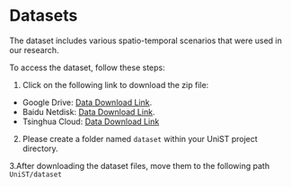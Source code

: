 # Datasets

The dataset includes various spatio-temporal scenarios that were used in our research.

To access the dataset, follow these steps:

1. Click on the following link to download the zip file:

- Google Drive: [Data Download Link]().
- Baidu Netdisk: [Data Download Link]().
- Tsinghua Cloud: [Data Download Link]()

2. Please create a folder named ``dataset`` within your UniST project directory.

3.After downloading the dataset files, move them to the following path ``UniST/dataset``
